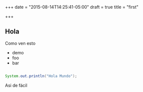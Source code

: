 +++
date = "2015-08-14T14:25:41-05:00"
draft = true
title = "first"

+++

## Hola

Como ven esto

* demo
* foo
* bar 

```java

System.out.println("Hola Mundo");
```

Asi de fácil
